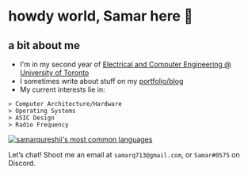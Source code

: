 # howdy world, Samar here 👋 

## a bit about me 
- I'm in my second year of [Electrical and Computer Engineering @ University of Toronto](https://www.ece.utoronto.ca)
- I sometimes write about stuff on my [portfolio/blog]((https://www.samarq.org))
- My current interests lie in:
```
> Computer Architecture/Hardware
> Operating Systems
> ASIC Design
> Radio Frequency
```


[![samarqureshii's most common languages](https://github-readme-stats-jd.vercel.app/api/top-langs/?username=samarqureshii&layout=compact&theme=radical&count_private=true&hide=pascal,php,html&langs_count=8)](https://github.com/anuraghazra/github-readme-stats)





Let’s chat! Shoot me an email at `samarq713@gmail.com`, or `Samar#0575` on Discord.

